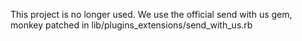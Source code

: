 This project is no longer used. We use the official send with us gem, monkey patched in lib/plugins_extensions/send_with_us.rb
